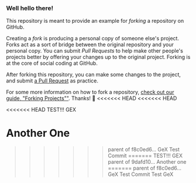 ### Well hello there!

This repository is meant to provide an example for *forking* a repository on GitHub.

Creating a *fork* is producing a personal copy of someone else's project. Forks act as a sort of bridge between the original repository and your personal copy. You can submit *Pull Requests* to help make other people's projects better by offering your changes up to the original project. Forking is at the core of social coding at GitHub.

After forking this repository, you can make some changes to the project, and submit [a Pull Request](https://github.com/octocat/Spoon-Knife/pulls) as practice.

For some more information on how to fork a repository, [check out our guide, "Forking Projects""](http://guides.github.com/overviews/forking/). Thanks! :sparkling_heart:
<<<<<<< HEAD
<<<<<<< HEAD



<<<<<<< HEAD
TEST!!! GEX

Another One
=======
>>>>>>> parent of f8c0ed6... GeX Test Commit
=======
TEST!!! GEX
>>>>>>> parent of 9dafd10... Another one
=======
>>>>>>> parent of f8c0ed6... GeX Test Commit
Test GeX